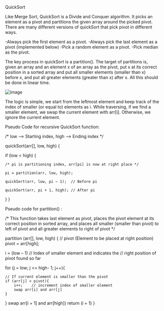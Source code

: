 QuickSort

Like Merge Sort, QuickSort is a Divide and Conquer algorithm. It picks an element as a pivot and partitions the given array around the picked pivot. There are many different versions of quickSort that pick pivot in different ways.

-Always pick the first element as a pivot. -Always pick the last element as a pivot (implemented below) -Pick a random element as a pivot. -Pick median as the pivot.

The key process in quickSort is a partition(). The target of partitions is, given an array and an element x of an array as the pivot, put x at its correct position in a sorted array and put all smaller elements (smaller than x) before x, and put all greater elements (greater than x) after x. All this should be done in linear time.

![image](https://user-images.githubusercontent.com/108449281/200128045-d9f0f8fc-2ff8-4e52-9e7e-7045569a4b7b.png)


The logic is simple, we start from the leftmost element and keep track of the index of smaller (or equal to) elements as i. While traversing, if we find a smaller element, we swap the current element with arr[i]. Otherwise, we ignore the current element.

Pseudo Code for recursive QuickSort function:

/* low –> Starting index, high –> Ending index */

quickSort(arr[], low, high) {

if (low < high) {

    /* pi is partitioning index, arr[pi] is now at right place */

    pi = partition(arr, low, high);

    quickSort(arr, low, pi – 1);  // Before pi

    quickSort(arr, pi + 1, high); // After pi

}
}

Pseudo code for partition() :

/* This function takes last element as pivot, places the pivot element at its correct position in sorted array, and places all smaller (smaller than pivot) to left of pivot and all greater elements to right of pivot */

partition (arr[], low, high) { // pivot (Element to be placed at right position) pivot = arr[high];

i = (low – 1)  // Index of smaller element and indicates the 
// right position of pivot found so far

for (j = low; j <= high- 1; j++){

    // If current element is smaller than the pivot
    if (arr[j] < pivot){
        i++;    // increment index of smaller element
        swap arr[i] and arr[j]
    }
}
swap arr[i + 1] and arr[high])
return (i + 1)
}
